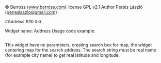 © Berross (www.berross.com)
license GPL v2.1
Author Perjés László (perjeslaszlo@gmail.com)

#Address
##0.0.6

Widget name: Address
Usage code example:

## 	<?php M_Template::widget('address'); ?>


This widget have no parameters, creating search box for map, the widget centering map for the search address.
The search string must be real name (for example city name) to get real latitude and longitude.